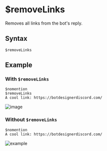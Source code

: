 # $removeLinks
Removes all links from the bot's reply.

## Syntax
```
$removeLinks
```

## Example
### With `$removeLinks`
```
$nomention
$removeLinks
A cool link: https://botdesignerdiscord.com/
```
![image](https://user-images.githubusercontent.com/111157596/231875551-3c034f0a-b122-46b0-a495-e2c94afd5ca2.png)

### Without `$removeLinks`
```
$nomention
A cool link: https://botdesignerdiscord.com/
```
![example](https://user-images.githubusercontent.com/111157596/231875367-4655873d-7b62-4e4f-9227-757b760fc00d.png)
